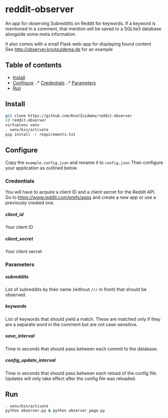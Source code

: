 # reddit-observer

An app for observing Subreddits on Reddit for keywords.
If a keyword is mentioned in a comment, that mention will be saved to a SQLite3 database alongside some meta information.

It also comes with a small Flask web-app for displaying found content  
See http://observer.knutzuidema.de for an example

## Table of contents
* [Install](#install)
* [Configure](#configure)
..* [Credentials](#credentials)
..* [Parameters](#parameters)
* [Run](#run)

## Install

```bash
git clone https://github.com/KnutZuidema/reddit-observer
cd reddit-observer
virtualenv venv
. venv/bin/activate
pip install -r requirements.txt
```

## Configure

Copy the `example.config.json` and rename it to `config.json`
Then configure your application as outlined below.

### Credentials
You will have to acquire a client ID and a client secret for the Reddit API.  
Go to https://www.reddit.com/prefs/apps and create a new app or use a previously created one.

##### client_id
Your client ID

##### client_secret
Your client secret

### Parameters
##### subreddits
List of subreddits by their name (without `/r/` in front) that should be observed.

##### keywords
List of keywords that should yield a match. These are matched only if they are a separate word in the comment but are not case-sensitive.

##### save_interval
Time in seconds that should pass between each commit to the database.

##### config_update_interval
Time in seconds that should pass between each reload of the config file.  
Updates will only take effect after the config file was reloaded.

## Run
```bash
. venv/bin/activate
python observer.py & python observer_page.py
```
